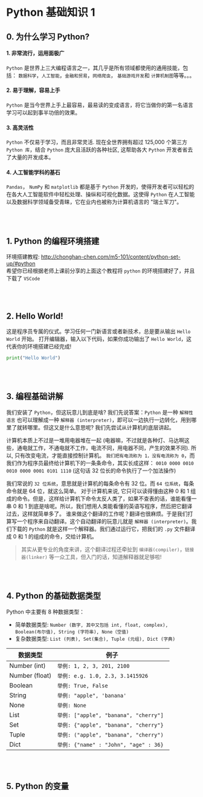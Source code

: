 # Python 基础知识 1
## 0. 为什么学习 Python?
#### 1. 非常流行，运用面极广
```Python``` 是世界上三大编程语言之一，其几乎是所有领域都使用的通用技能，包括：
```数据科学```，```人工智能```，```金融和贸易```，```网络爬虫```， ```基础游戏开发```和 ```计算机制图```等等。。。

#### 2. 易于理解，容易上手
```Python``` 是当今世界上手上最容易，最易读的变成语言，将它当做你的第一名语言学习可以起到事半功倍的效果。

#### 3. 高灵活性
```Python``` 不仅易于学习，而且非常灵活. 现在全世界拥有超过 125,000 个第三方 ```Python 库```，结合 ```Python``` 庞大且活跃的各种社区, 这帮助各大 ```Python``` 开发者省去了大量的开发成本。

#### 4. 人工智能学科的基石
```Pandas```， ```NumPy``` 和 ```matplotlib``` 都是基于 ```Python``` 开发的，使得开发者可以轻松的在各大人工智能软件中轻松处理、操纵和可视化数据。这使得 ```Python```
在人工智能以及数据科学领域备受青睐，它在业内也被称为计算机语言的 "瑞士军刀"。

<br />
<br />

## 1. Python 的编程环境搭建
环境搭建教程: http://chonghan-chen.com/m5-101/content/python-set-up/#python <br />
希望你已经根据老师上课前分享的上面这个教程将 ```python``` 的环境搭建好了，并且下载了 ```VSCode```

<br />
<br />

## 2. Hello World!
这是程序员专属的仪式。学习任何一门新语言或者新技术，总是要从输出 ```Hello World``` 开始。
打开编辑器，输入以下代码，如果你成功输出了 ```Hello World```，这代表你的环境搭建已经完成!
``` python
print("Hello World")
```

<br />
<br />

## 3. 编程基础讲解
我们安装了 ```Python```，但这玩意儿到底是啥? 我们先说答案：```Python``` 是一种 ```解释性语言``` 也可以理解成一种 ```解释器 (interpreter)```，即可以一边执行一边转化，用到哪里了就转哪里。但这又是什么意思呢? 我们先尝试从计算机的底层讲起。 
<br />

计算机本质上不过是一堆用电器堆在一起 (电器嘛，不过就是各种灯、马达啊这些，通电就工作，不通电就不工作，电流不同，用电器不同，产生的效果不同). 所以, 只有改变电流，才能直接控制计算机。
```我们把有电流称为 1，没有电流称为 0```，而我们作为程序员最终给计算机下的一条条命令，其实长成这样：
```0010 0000 0010 0010 0000 0001 0101 1110```
(这句话 32 位长的命令执行了一个加法操作)
<br />

我们常说的 ```32 位系统```，意思就是计算机的每条命令有 32 位。而 ```64 位系统```，每条命令就是 64 位，就这么简单。
对于计算机来说, 它只可以读得懂由这种 0 和 1 组成的命令。但是，这样给计算机下命令太反人类了，如果不查表的话，谁能看懂一串 0 和 1 到底是啥呢。所以，我们想用人类能看懂的英语写程序，然后把它翻译过去，这样就简单多了。
谁来做这个翻译的工作呢？翻译也很麻烦。于是我们打算写一个程序来自动翻译。这个自动翻译的玩意儿就是 ```解释器 (interpreter)```。我们下载的 ```Python``` 就是这样一个解释器。我们通过运行它，把我们的 ```.py``` 文件翻译成 0 和 1 的组成的命令，交给计算机。
<br />

> 其实从更专业的角度来讲，这个翻译过程还牵扯到 ```编译器(compiler)```，```链接器(linker)``` 等一众工具，但入门的话，知道解释器就足够啦!

<br />
<br />

## 4. Python 的基础数据类型
Python 中主要有 8 种数据类型：
- 简单数据类型: ```Number (数字, 其中又包括 int, float, complex), Boolean(布尔值), String (字符串), None（空值)```
- 复杂数据类型: ```List (列表), Set(集合), Tuple (元组), Dict (字典)```

| 数据类型        |  例子                                          |   
|  ------------  |  --------------------------------              |
| Number (int)   |  ```举例: 1, 2, 3, 201, 2100```                |  
| Number (float) |  ```举例: e.g. 1.0, 2.3, 3.1415926```          |  
|  Boolean       |  ```举例: True, False```                       |   
|  String        |  ```举例: "apple", 'banana' ```                |
|  None          |  ```举例: None ```                             |
|  List          |  ```举例: ["apple", "banana", "cherry"] ```    |
|  Set           |  ```举例: {"apple", "banana", "cherry"} ```    |
|  Tuple         |  ```举例: ("apple", "banana", "cherry") ```    |
|  Dict          |  ```举例: {"name" : "John", "age" : 36} ```    |

<br />
<br />

## 5. Python 的变量








